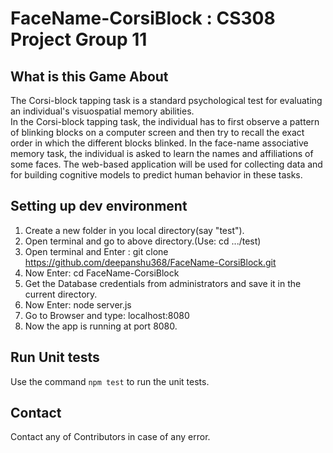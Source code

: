 # FaceName-CorsiBlock : CS308 Project Group 11

## What is this Game About

The Corsi-block tapping task is a standard psychological test for evaluating an individual's visuospatial memory abilities.  
In the Corsi-block tapping task, the individual has to first observe a pattern of blinking blocks on a computer screen and then try to recall the exact order in which the different blocks blinked. In the face-name associative memory task, the individual is asked to learn the names and affiliations of some faces. The web-based application will be used for collecting data and for building cognitive models to predict human behavior in these tasks.

## Setting up dev environment

1. Create a new folder in you local directory(say "test").
2. Open terminal and go to above directory.(Use: cd .../test)
3. Open terminal and Enter : git clone https://github.com/deepanshu368/FaceName-CorsiBlock.git
4. Now Enter: cd FaceName-CorsiBlock
5. Get the Database credentials from administrators and save it in the current directory.
6. Now Enter: node server.js
7. Go to Browser and type: localhost:8080
8. Now the app is running at port 8080.

## Run Unit tests
Use the command `npm test` to run the unit tests.

## Contact
Contact any of Contributors in case of any error.
